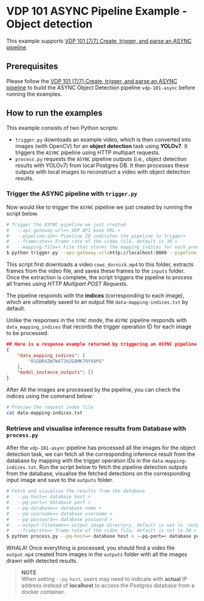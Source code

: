 # VDP 101 ASYNC Pipeline Example - Object detection

This example supports [VDP 101 [7/7] Create, trigger, and parse an ASYNC pipeline](https://www.instill.tech/tutorials/vdp-101-7-create-trigger-parse-an-async-pipeline).

## Prerequisites
Please follow the [VDP 101 [7/7] Create, trigger, and parse an ASYNC pipeline](https://www.instill.tech/tutorials/vdp-101-7-create-trigger-parse-an-async-pipeline) to build the ASYNC Object Detection pipeline `vdp-101-async` before running the examples.

## How to run the examples
This example consists of two Python scripts:
- `trigger.py` downloads an example video, which is then converted into images (with OpenCV) for an **object detection** task using **YOLOv7**. It triggers the `ASYNC` pipeline using HTTP multipart requests.
- `process.py` requests the `ASYNC` pipeline outputs (i.e., object detection results with YOLOv7) from local Postgres DB. It then processes these outputs with local images to reconstruct a video with object detection results.


### Trigger the ASYNC pipeline with `trigger.py`
Now would like to trigger the `ASYNC` pipeline we just created by running the script below.

```bash
# Trigger the ASYNC pipeline we just created
#   --api-gateway-url=< VDP API base URL >
#   --pipeline-id=< Pipeline ID indicates the pipeline to trigger>
#	--framerate=< Frame rate of the video file, default is 30 >
#	--mapping-file=< File that stores the mapping indices for each processed image, default is 'data-mapping-indices.txt' >
$ python trigger.py --api-gateway-url=http://localhost:8080 --pipeline-id=vdp-101-async --framerate=30 --mapping-file=data-mapping-indices.txt
```

This script first downloads a video `cows_dornick.mp4` to this folder, extracts frames from the video file, and saves these frames to the `inputs` folder. Once the extraction is complete, the script triggers the pipeline to process all frames using *HTTP Multipart POST Requests*. 

The pipeline responds with the **indices** (corresponding to each image), which are ultimately saved to an output file `data-mapping-indices.txt` by default.

Unlike the responses in the `SYNC` mode, the `ASYNC` pipeline responds with `data_mapping_indices` that records the trigger operation ID for each image to be processed.

```json
## Here is a response example returned by triggering an ASYNC pipeline.
{  
	"data_mapping_indices": [  
		"01GDR4ZW7W4T2H2G8MK79Y49PG"
	],  
	"model_instance_outputs": []  
}

```

After All the images are processed by the pipeline, you can check the indices using the command below:

```bash
# Preview the request index file
cat data-mapping-indices.txt
```

### Retrieve and visualise inference results from Database with `process.py`

After the `vdp-101-async` pipeline has processed all the images for the object detection task, we can fetch all the corresponding inference result from the database by mapping with the trigger operation IDs in the `data-mapping-indices.txt`. Run the script below to fetch the pipeline detection outputs from the database, visualise the fetched detections on the corresponding input image and save to the `outputs` folder.

```bash
# Fetch and visualise the results from the database
#   --pq-host=< database host >
#   --pq-port=< database port >
#   --pq-database=< database name >
#   --pq-username=< database username >
#   --pq-password=< database password >
#   --output-filename=< output image directory, default is set to 'output.mp4' >
#   --framerate=< frame rate of the video file, default is set to 30 >
$ python process.py --pq-host=< database host > --pq-port=< database port > --pq-database=tutorial --pq-username=< database username > --pq-password=< database password > --output-filename=output.mp4 --framerate=30
```

WHALA! Once everything is processed, you should find a video file `output.mp4` created from images in the `outputs` folder with all the images drawn with detected results.


> **NOTE**  
> When setting `--pq-host`, users may need to indicate with **actual** IP address instead of **localhost** to access the Postgres database from a docker container.
